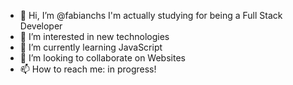 - 👋 Hi, I’m @fabianchs I'm actually studying for being a Full Stack Developer
- 👀 I’m interested in new technologies
- 🌱 I’m currently learning JavaScript
- 💞️ I’m looking to collaborate on Websites
- 📫 How to reach me: in progress!

<!---
chackymeow/chackymeow is a ✨ special ✨ repository because its `README.md` (this file) appears on your GitHub profile.
You can click the Preview link to take a look at your changes.
--->
